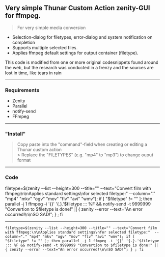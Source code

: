 Very simple Thunar Custom Action zenity-GUI for ffmpeg.
---
> For very simple media conversion 

* Selection-dialog for filetypes, error-dialog and system notification on completion   
* Supports multiple selected files.
* Applies ffmpeg default settings for output container (filetype).

This code is modified from one or more original codesnippets found around the web, but the research was conducted in a frenzy and the sources are lost in time, like tears in rain

---

### Requirements
* Zenity
* Parallel
* notify-send
* FFmpeg

---

### "Install"

> Copy paste into the "command"-field when creating or editing a Thunar custom action
<br/> > Replace the "FILETYPES" (e.g. "mp4" to "mp3") to change ouput format 

---

### Code

filetype=$(zenity --list --height=300 --title="" --text="Convert film with ffmpeg:\n\nApplies standard settings\nfor selected filetype:"  --column="." "mp4" "mkv" "ogv" "mov" "flv" "avi" "wmv"); if [ "$filetype" != "" ]; then parallel -j 1 ffmpeg -i '{}' '{.}.'$filetype ::: %F && notify-send -t 9999999 "Convertion to $filetype is done!" || { zenity --error --text="An error occurred!\n\nSO SAD!"; } ; fi

---

```
filetype=$(zenity --list --height=300 --title="" --text="Convert film with ffmpeg:\n\nApplies standard settings\nfor selected filetype:"  --column="." "mp4" "mkv" "ogv" "mov" "flv" "avi" "wmv"); if [ "$filetype" != "" ]; then parallel -j 1 ffmpeg -i '{}' '{.}.'$filetype ::: %F && notify-send -t 9999999 "Convertion to $filetype is done!" || { zenity --error --text="An error occurred!\n\nSO SAD!"; } ; fi
```

